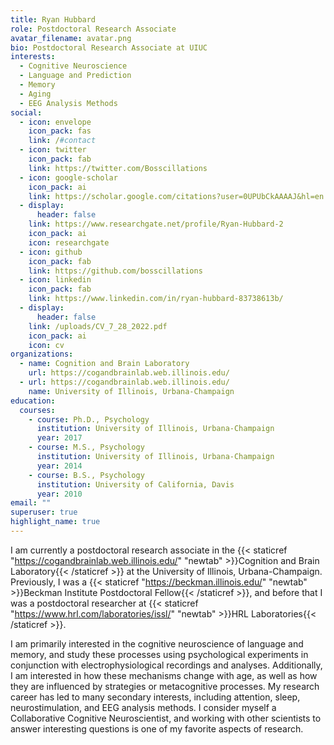 ```yaml
---
title: Ryan Hubbard
role: Postdoctoral Research Associate
avatar_filename: avatar.png
bio: Postdoctoral Research Associate at UIUC
interests:
  - Cognitive Neuroscience
  - Language and Prediction
  - Memory
  - Aging
  - EEG Analysis Methods
social:
  - icon: envelope
    icon_pack: fas
    link: /#contact
  - icon: twitter
    icon_pack: fab
    link: https://twitter.com/Bosscillations
  - icon: google-scholar
    icon_pack: ai
    link: https://scholar.google.com/citations?user=0UPUbCkAAAAJ&hl=en
  - display:
      header: false
    link: https://www.researchgate.net/profile/Ryan-Hubbard-2
    icon_pack: ai
    icon: researchgate
  - icon: github
    icon_pack: fab
    link: https://github.com/bosscillations
  - icon: linkedin
    icon_pack: fab
    link: https://www.linkedin.com/in/ryan-hubbard-83738613b/
  - display:
      header: false
    link: /uploads/CV_7_28_2022.pdf
    icon_pack: ai
    icon: cv
organizations:
  - name: Cognition and Brain Laboratory
    url: https://cogandbrainlab.web.illinois.edu/
  - url: https://cogandbrainlab.web.illinois.edu/
    name: University of Illinois, Urbana-Champaign
education:
  courses:
    - course: Ph.D., Psychology
      institution: University of Illinois, Urbana-Champaign
      year: 2017
    - course: M.S., Psychology
      institution: University of Illinois, Urbana-Champaign
      year: 2014
    - course: B.S., Psychology
      institution: University of California, Davis
      year: 2010
email: ""
superuser: true
highlight_name: true
---
```

I am currently a postdoctoral research associate in the {{< staticref "https://cogandbrainlab.web.illinois.edu/" "newtab" >}}Cognition and Brain Laboratory{{< /staticref >}} at the University of Illinois, Urbana-Champaign. Previously, I was a {{< staticref "https://beckman.illinois.edu/" "newtab" >}}Beckman Institute Postdoctoral Fellow{{< /staticref >}}, and before that I was a postdoctoral researcher at {{< staticref "https://www.hrl.com/laboratories/issl/" "newtab" >}}HRL Laboratories{{< /staticref >}}.

I am primarily interested in the cognitive neuroscience of language and memory, and study these processes using psychological experiments in conjunction with electrophysiological recordings and analyses. Additionally, I am interested in how these mechanisms change with age, as well as how they are influenced by strategies or metacognitive processes. My research career has led to many secondary interests, including attention, sleep, neurostimulation, and EEG analysis methods. I consider myself a Collaborative Cognitive Neuroscientist, and working with other scientists to answer interesting questions is one of my favorite aspects of research.